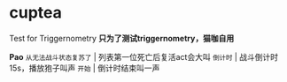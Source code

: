 # cuptea
Test for Triggernometry
**只为了测试triggernometry，猫咖自用**

**Pao**
`从无法战斗状态复苏了`    |  列表第一位死亡后复活act会大叫
`倒计时`    |  战斗倒计时15s，播放狍子叫声
`开始`    |  倒计时结束叫一声
